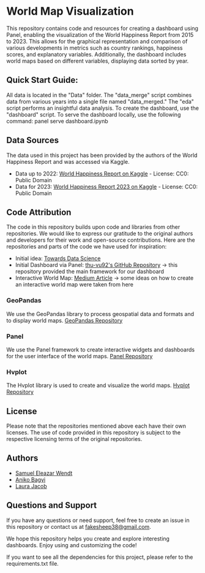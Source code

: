 # World Map Visualization

This repository contains code and resources for creating a dashboard using Panel, enabling the visualization of the World Happiness Report from 2015 to 2023. This allows for the graphical representation and comparison of various developments in metrics such as country rankings, happiness scores, and explanatory variables. Additionally, the dashboard includes world maps based on different variables, displaying data sorted by year.

## Quick Start Guide: 
All data is located in the "Data" folder. The "data_merge" script combines data from various years into a single file named "data_merged." The "eda" script performs an insightful data analysis. To create the dashboard, use the "dashboard" script. To serve the dashboard locally, use the following command: panel serve dashboard.ipynb


## Data Sources
The data used in this project has been provided by the authors of the World Happiness Report and was accessed via Kaggle. 
- Data up to 2022: [World Happiness Report on Kaggle](https://www.kaggle.com/datasets/mathurinache/world-happiness-report) - License: CC0: Public Domain
- Data for 2023: [World Happiness Report 2023 on Kaggle](https://www.kaggle.com/datasets/ajaypalsinghlo/world-happiness-report-2023) - License: CC0: Public Domain

## Code Attribution

The code in this repository builds upon code and libraries from other repositories. We would like to express our gratitude to the original authors and developers for their work and open-source contributions. Here are the repositories and parts of the code we have used for inspiration:

- Initial idea: [Towards Data Science](https://towardsdatascience.com/visualizing-worldwide-covid-19-data-using-python-plotly-maps-c0fba09a1b37)
- Initial Dashboard via Panel: [thu-vu92's GitHub Repository](https://github.com/thu-vu92/python-dashboard-panel)
	-> this repository provided the  main framework for our dashboard 
- Interactive World Map: [Medium Article](https://medium.com/@patohara60/interactive-mapping-in-python-with-uk-census-data-using-geoviews-and-panel-fcba3de07778)
	-> some ideas on how to create an interactive world map were taken from here
### GeoPandas

We use the GeoPandas library to process geospatial data and formats and to display world maps. [GeoPandas Repository](https://github.com/geopandas/geopandas)

### Panel

We use the Panel framework to create interactive widgets and dashboards for the user interface of the world maps. [Panel Repository](https://github.com/holoviz/panel)

### Hvplot

The Hvplot library is used to create and visualize the world maps. [Hvplot Repository](https://github.com/holoviz/hvplot)

## License

Please note that the repositories mentioned above each have their own licenses. The use of code provided in this repository is subject to the respective licensing terms of the original repositories.

## Authors

- [Samuel Eleazar Wendt](https://github.com/Weltall-Erde-Mensch)
- [Aniko Bagyi](https://github.com/DAT-Aniko)
- [Laura Jacob](https://github.com/fakesheep38)

## Questions and Support

If you have any questions or need support, feel free to create an issue in this repository or contact us at fakesheep38@gmail.com.

We hope this repository helps you create and explore interesting dashboards. Enjoy using and customizing the code!

If you want to see all the dependencies for this project, please refer to the requirements.txt file.
